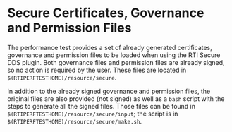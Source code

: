 # Secure Certificates, Governance and Permission Files

The performance test provides a set of already generated certificates, governance and permission files to be loaded when using the RTI Secure DDS plugin. Both governance files and permission files are already signed, so no action is required by the user. These files are located in `$(RTIPERFTESTHOME)/resource/secure`.

In addition to the already signed governance and permission files, the original files are also provided (not signed) as well as a `bash` script with the steps to generate all the signed files. Those files can be found in `$(RTIPERFTESTHOME)/resource/secure/input`; the script is in `$(RTIPERFTESTHOME)/resource/secure/make.sh`.
